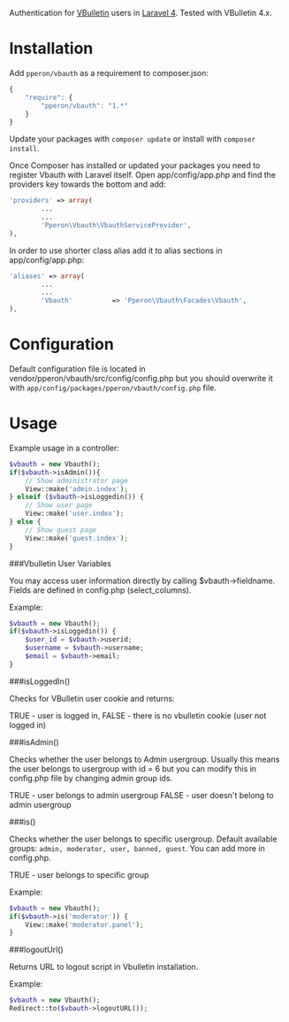 Authentication for [VBulletin](http://www.vbulletin.com) users in [Laravel 4](http://laravel.com/). Tested with VBulletin 4.x.

Installation
============
 
Add `pperon/vbauth` as a requirement to composer.json:

```javascript
{
    "require": {
        "pperon/vbauth": "1.*"
    }
}
```

Update your packages with `composer update` or install with `composer install`.

Once Composer has installed or updated your packages you need to register Vbauth with Laravel itself. Open app/config/app.php and find the providers key towards the bottom and add:

```php
'providers' => array(
		...
		...
		'Pperon\Vbauth\VbauthServiceProvider',
),
```

In order to use shorter class alias add it to alias sections in app/config/app.php:

```php
'aliases' => array(
		...
		...
		'Vbauth'		  => 'Pperon\Vbauth\Facades\Vbauth',
),
```

Configuration
=============

Default configuration file is located in vendor/pperon/vbauth/src/config/config.php but you should overwrite it with `app/config/packages/pperon/vbauth/config.php` file.


Usage
=====

Example usage in a controller:

```php
$vbauth = new Vbauth();
if($vbauth->isAdmin()){
	// Show administrator page
	View::make('admin.index');
} elseif ($vbauth->isLoggedin()) {
	// Show user page
	View::make('user.index');	
} else {
	// Show guest page
	View::make('guest.index');
}
```

###Vbulletin User Variables

You may access user information directly by calling $vbauth->fieldname. Fields are defined in config.php (select_columns).

Example:
```php
$vbauth = new Vbauth();
if($vbauth->isLoggedin()) {
    $user_id = $vbauth->userid;
    $username = $vbauth->username;
    $email = $vbauth->email;
}

```

###isLoggedIn()

Checks for VBulletin user cookie and returns:

TRUE - user is logged in,
FALSE - there is no vbulletin cookie (user not logged in)


###isAdmin()

Checks whether the user belongs to Admin usergroup. Usually this means the user belongs to usergroup with id = 6 but you can modify this in config.php file by changing admin group ids.

TRUE - user belongs to admin usergroup
FALSE - user doesn't belong to admin usergroup

###is()

Checks whether the user belongs to specific usergroup. Default available groups: `admin, moderator, user, banned, guest`.  You can add more in config.php.

TRUE - user belongs to specific group

Example:
```php
$vbauth = new Vbauth();
if($vbauth->is('moderator')) {
    View::make('moderator.panel');
}
```

###logoutUrl()

Returns URL to logout script in Vbulletin installation.

Example:
```php
$vbauth = new Vbauth();
Redirect::to($vbauth->logoutURL());
```